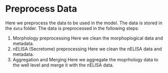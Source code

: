 # Preprocess Data

Here we preprocess the data to be used in the model. The data is stored in the `data` folder.
The data is preprocessed in the following steps:

1. Morphology preprocessing
    Here we clean the morphoplogical data and metadata.
2. nELISA (Secretome) preprocessing
    Here we clean the nELISA data and metadata.
3. Aggregation and Merging
    Here we aggregate the moprhology data to the well level and merge it with the nELISA data.

